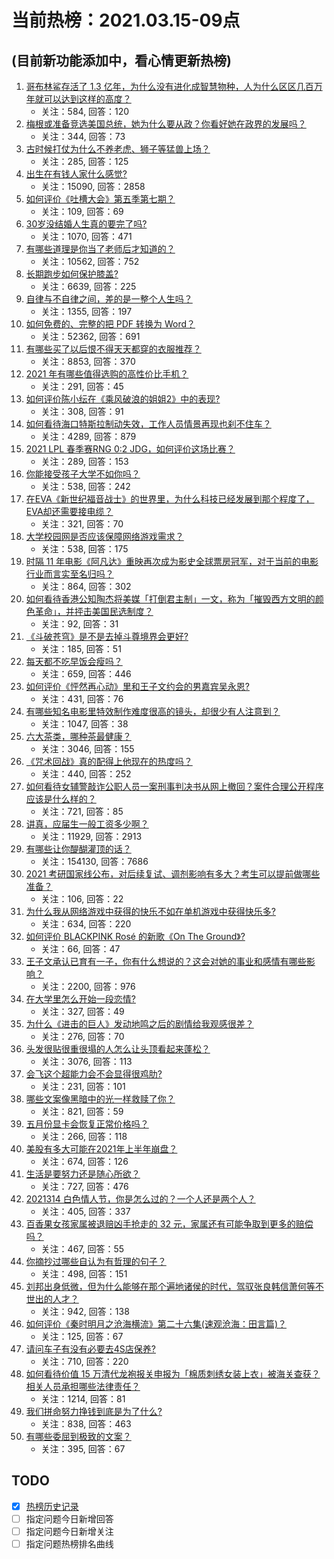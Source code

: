# 当前热榜：2021.03.15-09点
## (目前新功能添加中，看心情更新热榜)
1. [哥布林鲨存活了 1.3 亿年，为什么没有进化成智慧物种，人为什么区区几百万年就可以达到这样的高度？](https://www.zhihu.com/question/449109358)
    * 关注：584, 回答：120
2. [梅根或准备竞选美国总统，她为什么要从政？你看好她在政界的发展吗？](https://www.zhihu.com/question/449321771)
    * 关注：344, 回答：73
3. [古时候打仗为什么不养老虎、狮子等猛兽上场？](https://www.zhihu.com/question/448503752)
    * 关注：285, 回答：125
4. [出生在有钱人家什么感觉?](https://www.zhihu.com/question/384673502)
    * 关注：15090, 回答：2858
5. [如何评价《吐槽大会》第五季第七期？](https://www.zhihu.com/question/448350068)
    * 关注：109, 回答：69
6. [30岁没结婚人生真的要完了吗?](https://www.zhihu.com/question/447640533)
    * 关注：1070, 回答：471
7. [有哪些道理是你当了老师后才知道的？](https://www.zhihu.com/question/366090311)
    * 关注：10562, 回答：752
8. [长期跑步如何保护膝盖?](https://www.zhihu.com/question/385600001)
    * 关注：6639, 回答：225
9. [自律与不自律之间，差的是一整个人生吗？](https://www.zhihu.com/question/441394802)
    * 关注：1355, 回答：197
10. [如何免费的、完整的把 PDF 转换为 Word？](https://www.zhihu.com/question/20841069)
    * 关注：52362, 回答：691
11. [有哪些买了以后恨不得天天都穿的衣服推荐？](https://www.zhihu.com/question/348405428)
    * 关注：8853, 回答：370
12. [2021 年有哪些值得选购的高性价比手机？](https://www.zhihu.com/question/445602881)
    * 关注：291, 回答：45
13. [如何评价陈小纭在《乘风破浪的姐姐2》中的表现?](https://www.zhihu.com/question/440631683)
    * 关注：308, 回答：91
14. [如何看待海口特斯拉制动失效，工作人员情景再现也刹不住车？](https://www.zhihu.com/question/449227121)
    * 关注：4289, 回答：879
15. [2021 LPL 春季赛RNG 0:2 JDG，如何评价这场比赛？](https://www.zhihu.com/question/449316522)
    * 关注：289, 回答：153
16. [你能接受孩子大学不如你吗？](https://www.zhihu.com/question/444520765)
    * 关注：538, 回答：242
17. [在EVA《新世纪福音战士》的世界里，为什么科技已经发展到那个程度了，EVA却还需要接电缆？](https://www.zhihu.com/question/424928782)
    * 关注：321, 回答：70
18. [大学校园网是否应该保障网络游戏需求？](https://www.zhihu.com/question/448635700)
    * 关注：538, 回答：175
19. [时隔 11 年电影《阿凡达》重映再次成为影史全球票房冠军，对于当前的电影行业而言实至名归吗？](https://www.zhihu.com/question/448750459)
    * 关注：864, 回答：302
20. [如何看待香港公知陶杰将美媒「打倒君主制」一文，称为「摧毁西方文明的颜色革命」，并抨击美国民选制度？](https://www.zhihu.com/question/449337878)
    * 关注：92, 回答：31
21. [《斗破苍穹》是不是去掉斗尊境界会更好?](https://www.zhihu.com/question/448921615)
    * 关注：185, 回答：51
22. [每天都不吃早饭会瘦吗？](https://www.zhihu.com/question/446503998)
    * 关注：659, 回答：446
23. [如何评价《怦然再心动》里和王子文约会的男嘉宾吴永恩?](https://www.zhihu.com/question/448054194)
    * 关注：431, 回答：76
24. [有哪些知名电影里特效制作难度很高的镜头，却很少有人注意到？](https://www.zhihu.com/question/448466173)
    * 关注：1047, 回答：38
25. [六大茶类，哪种茶最健康？](https://www.zhihu.com/question/57244114)
    * 关注：3046, 回答：155
26. [《咒术回战》真的配得上他现在的热度吗？](https://www.zhihu.com/question/444766202)
    * 关注：440, 回答：252
27. [如何看待女辅警敲诈公职人员一案刑事判决书从网上撤回？案件合理公开程序应该是什么样的？](https://www.zhihu.com/question/449028350)
    * 关注：721, 回答：85
28. [讲真，应届生一般工资多少啊？](https://www.zhihu.com/question/58570383)
    * 关注：11929, 回答：2913
29. [有哪些让你醍醐灌顶的话？](https://www.zhihu.com/question/37777781)
    * 关注：154130, 回答：7686
30. [2021 考研国家线公布，对后续复试、调剂影响有多大？考生可以提前做哪些准备？](https://www.zhihu.com/question/448957705)
    * 关注：106, 回答：22
31. [为什么我从网络游戏中获得的快乐不如在单机游戏中获得快乐多?](https://www.zhihu.com/question/448970693)
    * 关注：634, 回答：220
32. [如何评价 BLACKPINK Rosé 的新歌《On The Ground》?](https://www.zhihu.com/question/448934364)
    * 关注：66, 回答：47
33. [王子文承认已育有一子，你有什么想说的？这会对她的事业和感情有哪些影响？](https://www.zhihu.com/question/449204610)
    * 关注：2200, 回答：976
34. [在大学里怎么开始一段恋情?](https://www.zhihu.com/question/444508187)
    * 关注：327, 回答：49
35. [为什么《进击的巨人》发动地鸣之后的剧情给我观感很差？](https://www.zhihu.com/question/443229287)
    * 关注：276, 回答：70
36. [头发很贴很重很塌的人怎么让头顶看起来蓬松？](https://www.zhihu.com/question/20340797)
    * 关注：3076, 回答：113
37. [会飞这个超能力会不会显得很鸡肋?](https://www.zhihu.com/question/407617594)
    * 关注：231, 回答：101
38. [哪些文案像黑暗中的光一样救赎了你？](https://www.zhihu.com/question/438228714)
    * 关注：821, 回答：59
39. [五月份显卡会恢复正常价格吗？](https://www.zhihu.com/question/445365770)
    * 关注：266, 回答：118
40. [美股有多大可能在2021年上半年崩盘？](https://www.zhihu.com/question/447024407)
    * 关注：674, 回答：126
41. [生活是要努力还是随心所欲？](https://www.zhihu.com/question/445846632)
    * 关注：727, 回答：476
42. [2021314 白色情人节，你是怎么过的？一个人还是两个人？](https://www.zhihu.com/question/449247321)
    * 关注：405, 回答：337
43. [百香果女孩家属被退赔凶手抢走的 32 元，家属还有可能争取到更多的赔偿吗？](https://www.zhihu.com/question/449138131)
    * 关注：467, 回答：55
44. [你摘抄过哪些自认为有哲理的句子？](https://www.zhihu.com/question/447471891)
    * 关注：498, 回答：151
45. [刘邦出身低微，但为什么能够在那个遍地诸侯的时代，驾驭张良韩信萧何等不世出的人才？](https://www.zhihu.com/question/326411244)
    * 关注：942, 回答：138
46. [如何评价《秦时明月之沧海横流》第二十六集(速观沧海：田言篇)？](https://www.zhihu.com/question/448725214)
    * 关注：125, 回答：67
47. [请问车子有没有必要去4S店保养?](https://www.zhihu.com/question/430070457)
    * 关注：710, 回答：220
48. [如何看待价值 15 万清代龙袍报关申报为「棉质刺绣女装上衣」被海关查获？相关人员承担哪些法律责任？](https://www.zhihu.com/question/448701359)
    * 关注：1214, 回答：81
49. [我们拼命努力挣钱到底是为了什么?](https://www.zhihu.com/question/448291367)
    * 关注：838, 回答：463
50. [有哪些委屈到极致的文案？](https://www.zhihu.com/question/409977257)
    * 关注：395, 回答：67
## TODO
* [x] [热榜历史记录](hot_history/AllHot.md)
* [ ] 指定问题今日新增回答
* [ ] 指定问题今日新增关注
* [ ] 指定问题热榜排名曲线
